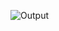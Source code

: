 ![Output](https://github.com/SavairamK/Instagram_Profile.github.io/assets/98964354/4bbc8d2c-0828-4964-8849-f426d505bd31)
